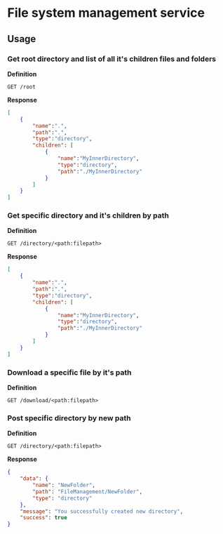# File system management service

## Usage

### Get root directory and list of all it's children files and folders

**Definition**

`GET /root`

**Response**

```json
[
    {
        "name":".",
        "path":".",
        "type":"directory",
        "children": [
            {
                "name":"MyInnerDirectory",
                "type":"directory",
                "path":"./MyInnerDirectory"
            }
        ]
    }
]
```

### Get specific directory and it's children by path

**Definition**

`GET /directory/<path:filepath>`

**Response**

```json
[
    {
        "name":".",
        "path":".",
        "type":"directory",
        "children": [
            {
                "name":"MyInnerDirectory",
                "type":"directory",
                "path":"./MyInnerDirectory"
            }
        ]
    }
]
```

### Download a specific file by it's path

**Definition**

`GET /download/<path:filepath>`


### Post specific directory by new path

**Definition**

`GET /directory/<path:filepath>`

**Response**

```json
{
    "data": {
        "name": "NewFolder",
        "path": "FileManagement/NewFolder",
        "type": "directory"
    },
    "message": "You successfully created new directory",
    "success": true
}
```
